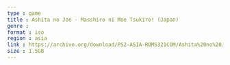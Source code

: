 ```yaml
---
type : game
title : Ashita no Joe - Masshiro ni Moe Tsukiro! (Japan)
genre : 
format : iso
region : asia
link : https://archive.org/download/PS2-ASIA-ROMS321COM/Ashita%20no%20Joe%20-%20Masshiro%20ni%20Moe%20Tsukiro%21%20%28Japan%29.7z
size : 1.5GB
---
```

